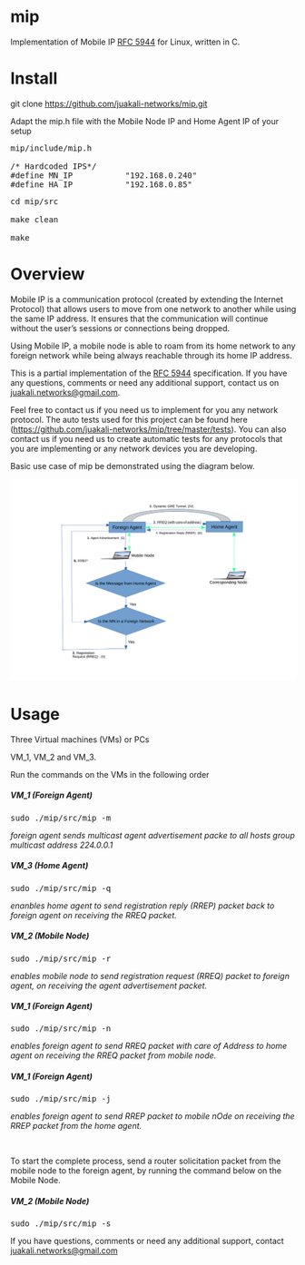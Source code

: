 # mip

Implementation of Mobile IP [RFC 5944](https://datatracker.ietf.org/doc/html/rfc5944) for Linux, written in C.

# Install
git clone https://github.com/juakali-networks/mip.git

Adapt the mip.h file with the Mobile Node IP and Home Agent IP of your setup

<pre>mip/include/mip.h
  
/* Hardcoded IPS*/
#define MN_IP           "192.168.0.240"  
#define HA_IP           "192.168.0.85"
</pre>

<pre>cd mip/src

make clean

make</pre>

# Overview
Mobile IP is a communication protocol (created by extending the Internet Protocol) that allows users to move from one network to another while using the same IP address. It ensures that the communication will continue without the user’s sessions or connections being dropped. 

Using Mobile IP, a mobile node is able to roam from its home network to any foreign network while being always reachable through its home IP address.


This is a partial implementation of the [RFC 5944](https://datatracker.ietf.org/doc/html/rfc5944) specification. If you have any questions, comments or need any additional support, contact us on juakali.networks@gmail.com. 

Feel free to contact us if you need us to implement for you any network protocol. The auto tests used for this project can be found here (https://github.com/juakali-networks/mip/tree/master/tests). You can also contact us if you need us to create automatic tests for any protocols that you are implementing or any network devices you are developing. 


Basic use case of mip be demonstrated using the diagram below.

![Basic use case](https://github.com/juakali-networks/mip/blob/master/doc/drawing.png)


# Usage
Three Virtual machines (VMs) or PCs

VM_1, VM_2 and VM_3.

Run the commands on the VMs in the following order

**<h5>VM_1 (Foreign Agent)</h5>**

<pre>sudo ./mip/src/mip -m</pre>
*foreign agent sends multicast agent advertisement packe to all hosts group multicast address 224.0.0.1*


**<h5>VM_3 (Home Agent)</h5>**

<pre>sudo ./mip/src/mip -q </pre>

*enanbles home agent to send registration reply (RREP) packet back to foreign agent on receiving the RREQ packet.*

**<h5>VM_2 (Mobile Node)</h5>**

<pre>sudo ./mip/src/mip -r </pre>

*enables mobile node to send registration request (RREQ) packet to foreign agent, on receiving the agent advertisement packet.*

**<h5>VM_1 (Foreign Agent)</h5>**

<pre>sudo ./mip/src/mip -n </pre>

*enables foreign agent to send RREQ packet with care of Address to home agent on receiving the RREQ packet from mobile node.*


**<h5>VM_1 (Foreign Agent)</h5>**

<pre>sudo ./mip/src/mip -j </pre>

*enables foreign agent to send RREP packet to mobile nOde on receiving the RREP packet from the home agent.*



<br>



To start the complete process, send a router solicitation packet from the mobile node to the foreign agent, by running the command below on the Mobile Node.

**<h5>VM_2 (Mobile Node)</h5>**

<pre>sudo ./mip/src/mip -s </pre>


If you have questions, comments or need any additional support, contact juakali.networks@gmail.com



